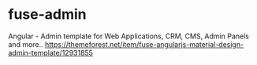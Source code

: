 # fuse-admin
Angular - Admin template for Web Applications, CRM, CMS, Admin Panels and more..
https://themeforest.net/item/fuse-angularjs-material-design-admin-template/12931855
